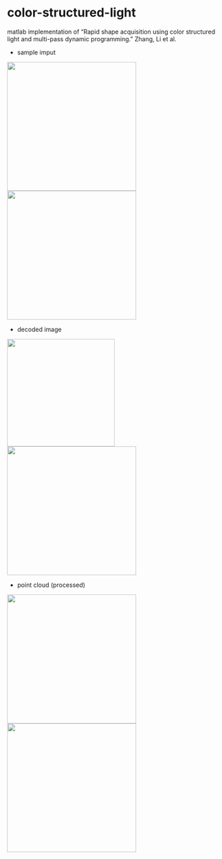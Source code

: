 # color-structured-light

matlab implementation of “Rapid shape acquisition using color structured light and multi-pass dynamic programming.” Zhang, Li et al. 

- sample imput

<img src="https://i.imgur.com/o4VTKoB.jpg" height="300"> <img src="https://i.imgur.com/3IMJQ7I.png" height="300">


- decoded image

<img src="https://i.imgur.com/AGXgxhm.jpg" height="250"> <img src="https://i.imgur.com/03tskck.png" height="300">


- point cloud (processed)

<img src="https://i.imgur.com/1NVdNhG.png" height="300"> <img src="https://i.imgur.com/K2HRtIF.png" height="300">
